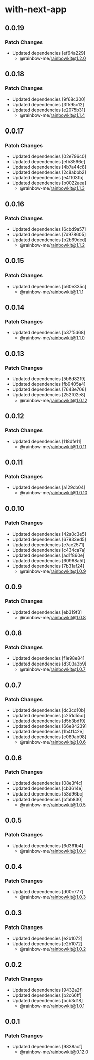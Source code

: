 # with-next-app

## 0.0.19

### Patch Changes

- Updated dependencies [ef64a229]
  - @rainbow-me/rainbowkit@1.2.0

## 0.0.18

### Patch Changes

- Updated dependencies [9f68c300]
- Updated dependencies [3f595c12]
- Updated dependencies [e2075b31]
  - @rainbow-me/rainbowkit@1.1.4

## 0.0.17

### Patch Changes

- Updated dependencies [02e796c0]
- Updated dependencies [efb8566e]
- Updated dependencies [4b7a44c8]
- Updated dependencies [2c8abbb2]
- Updated dependencies [e41103fb]
- Updated dependencies [b0022aea]
  - @rainbow-me/rainbowkit@1.1.3

## 0.0.16

### Patch Changes

- Updated dependencies [6cbd9a57]
- Updated dependencies [7d978605]
- Updated dependencies [b2b69dcd]
  - @rainbow-me/rainbowkit@1.1.2

## 0.0.15

### Patch Changes

- Updated dependencies [b60e335c]
  - @rainbow-me/rainbowkit@1.1.1

## 0.0.14

### Patch Changes

- Updated dependencies [b37f5d68]
  - @rainbow-me/rainbowkit@1.1.0

## 0.0.13

### Patch Changes

- Updated dependencies [5b8d8219]
- Updated dependencies [fb9405a4]
- Updated dependencies [7643e706]
- Updated dependencies [252f02e8]
  - @rainbow-me/rainbowkit@1.0.12

## 0.0.12

### Patch Changes

- Updated dependencies [118dfe11]
  - @rainbow-me/rainbowkit@1.0.11

## 0.0.11

### Patch Changes

- Updated dependencies [a129cb04]
  - @rainbow-me/rainbowkit@1.0.10

## 0.0.10

### Patch Changes

- Updated dependencies [42a0c3e5]
- Updated dependencies [67933ed5]
- Updated dependencies [e7ae2571]
- Updated dependencies [c434ca7a]
- Updated dependencies [ad1f860e]
- Updated dependencies [60968a5f]
- Updated dependencies [7b31af24]
  - @rainbow-me/rainbowkit@1.0.9

## 0.0.9

### Patch Changes

- Updated dependencies [eb319f3]
  - @rainbow-me/rainbowkit@1.0.8

## 0.0.8

### Patch Changes

- Updated dependencies [f1e98e84]
- Updated dependencies [d303a3b9]
  - @rainbow-me/rainbowkit@1.0.7

## 0.0.7

### Patch Changes

- Updated dependencies [dc3cd10b]
- Updated dependencies [c251d55d]
- Updated dependencies [d5b3bd19]
- Updated dependencies [66e84239]
- Updated dependencies [1b4f142e]
- Updated dependencies [e089ab98]
  - @rainbow-me/rainbowkit@1.0.6

## 0.0.6

### Patch Changes

- Updated dependencies [08e3f4c]
- Updated dependencies [cb3614e]
- Updated dependencies [53d96bc]
- Updated dependencies [bfab830]
  - @rainbow-me/rainbowkit@1.0.5

## 0.0.5

### Patch Changes

- Updated dependencies [6d361b4]
  - @rainbow-me/rainbowkit@1.0.4

## 0.0.4

### Patch Changes

- Updated dependencies [d00c777]
  - @rainbow-me/rainbowkit@1.0.3

## 0.0.3

### Patch Changes

- Updated dependencies [e2b1072]
- Updated dependencies [e2b1072]
  - @rainbow-me/rainbowkit@1.0.2

## 0.0.2

### Patch Changes

- Updated dependencies [9432a2f]
- Updated dependencies [b2c66ff]
- Updated dependencies [bcb3d18]
  - @rainbow-me/rainbowkit@1.0.1

## 0.0.1

### Patch Changes

- Updated dependencies [9838acf]
  - @rainbow-me/rainbowkit@0.12.0
